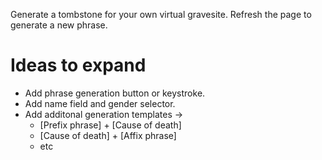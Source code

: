 Generate a tombstone for your own virtual gravesite. Refresh the page to generate a new phrase.

# Ideas to expand
- Add phrase generation button or keystroke.
- Add name field and gender selector.
- Add additonal generation templates ->
  - [Prefix phrase] + [Cause of death]
  - [Cause of death] + [Affix phrase]
  - etc
